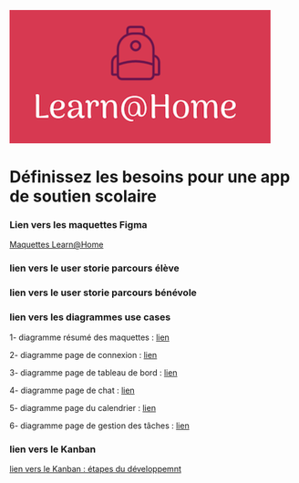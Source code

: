 ![logo](https://github.com/mintoug/anissamandhouj-10-11032011/blob/main/Capture%20d%E2%80%99%C3%A9cran%20(136).png)       

# Définissez les besoins pour une app de soutien scolaire

### Lien vers les maquettes Figma

[Maquettes Learn@Home](https://www.figma.com/file/hqjVwLUyAx4EtOWz4RNWdh/Learn%40Home?node-id=14%3A2"Learn@Home")

### lien vers le user storie parcours élève

### lien vers le user storie parcours bénévole

### lien vers les diagrammes use cases

   1- diagramme résumé des maquettes : [lien](https://github.com/mintoug/anissamandhouj-10-11032011/blob/main/use%20cases/diagramme%20g%C3%A9n%C3%A9ral%20-%20user-stories%20g%C3%A9n%C3%A9ral.jpeg)
   
   2- diagramme page de connexion : [lien](https://github.com/mintoug/anissamandhouj-10-11032011/blob/main/use%20cases/diagramme%20g%C3%A9n%C3%A9ral%20-%20page%20connexion.jpeg)
   
   3- diagramme page de tableau de bord : [lien](https://github.com/mintoug/anissamandhouj-10-11032011/blob/main/use%20cases/diagramme%20g%C3%A9n%C3%A9ral%20-%20page%20dashboard.jpeg)
   
   4- diagramme page de chat : [lien](https://github.com/mintoug/anissamandhouj-10-11032011/blob/main/use%20cases/diagramme%20g%C3%A9n%C3%A9ral%20-%20page%20chat.jpeg)
   
   5- diagramme page du calendrier : [lien](https://github.com/mintoug/anissamandhouj-10-11032011/blob/main/use%20cases/diagramme%20g%C3%A9n%C3%A9ral%20-%20page%20calendrier.jpeg)
   
   6- diagramme page de gestion des tâches : [lien](https://github.com/mintoug/anissamandhouj-10-11032011/blob/main/use%20cases/user-storie-%C3%A9l%C3%A8ve.pdf)
   
   
   ###  lien vers le Kanban
   [lien vers le Kanban : étapes du développemnt](https://www.notion.so/5eb25891757f46c89c184872aca49fc7?v=bcbed2567bdd42a9a4757fc1134f2642)
